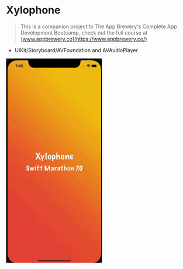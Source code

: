 # Xylophone
>This is a companion project to The App Brewery's Complete App Development Bootcamp, check out the full course at [www.appbrewery.co](https://www.appbrewery.co/)

* UIKit/Storyboard/AVFoundation and AVAudioPlayer

![DEMO](https://raw.githubusercontent.com/anmikhailov/Xylophone/master/.github/images/demo.gif)
